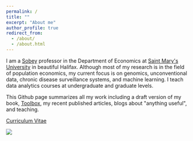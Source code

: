 ```yaml
---
permalink: /
title: ""
excerpt: "About me"
author_profile: true
redirect_from: 
  - /about/
  - /about.html
---
```

  
I am a [Sobey](https://www.smu.ca/academics/sobey/sobey-professorships-and-chairs.html) professor in the Department of Economics at [Saint Mary's University](https://smu.ca) in beautiful Halifax.  Although most of my research is in the field of population economics, my current focus is on genomics, unconventional data, chronic disease surveillance systems, and machine learning.  I teach data analytics courses at undergraduate and graduate levels.
  
This Github page summarizes all my work including a draft version of my book, [Toolbox](https://yaydede.github.io/ToolShed/), my recent published articles, blogs about "anything useful", and teaching.
  
[Curriculum Vitae](http://yaydede.github.io/files/CV6.pdf) 
  
![](https://cdn.mathpix.com/snip/images/MJvBOjXHyB3E3ZZMocAO1gIszxL94_hjaRcrAwTRx94.original.fullsize.png)
  
